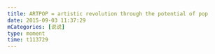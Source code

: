```yaml
---
title: ARTPOP = artistic revolution through the potential of pop
date: 2015-09-03 11:37:29
mCategories: [说说]
type: moment
time: t113729
---
```


<div id="pics-20150903113729"></div>

<script src="/lib/moment/pics.js"></script>
<script>
var data = [
    {"link": "2015-09-03_000000.jpeg", "type": "shuoshuo"},
    {"link": "2015-09-03_000001.jpeg", "type": "shuoshuo"}
];
picsRender(data, "pics-20150903113729");
</script>
